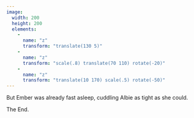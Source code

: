 ```yaml
---
image:
  width: 200
  height: 200
  elements:
    -
      name: "z"
      transform: "translate(130 5)"
    -
      name: "z"
      transform: "scale(.8) translate(70 110) rotate(-20)"
    -
      name: "z"
      transform: "translate(10 170) scale(.5) rotate(-50)"
---
```

But Ember was already fast asleep, cuddling Albie as tight as she could.

The End.
